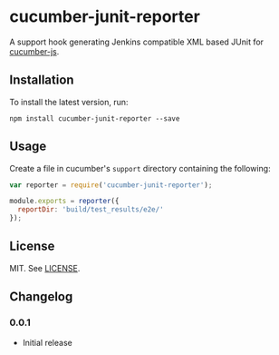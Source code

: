 cucumber-junit-reporter
=======================

A support hook generating Jenkins compatible XML based JUnit for [cucumber-js](https://github.com/cucumber/cucumber-js).

Installation
------------

To install the latest version, run:

    npm install cucumber-junit-reporter --save

Usage
-----


Create a file in cucumber's `support` directory containing the following:

```JavaScript
var reporter = require('cucumber-junit-reporter');

module.exports = reporter({
  reportDir: 'build/test_results/e2e/'
});
```

License
-------

MIT. See [LICENSE](https://github.com/davidparsson/cucumber-junit-reporter/blob/master/LICENSE).

Changelog
---------

### 0.0.1
- Initial release
